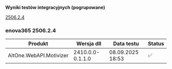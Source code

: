 **Wyniki testów integracyjnych (pogrupowane)**

[2506.2.4](#enova365-250624)

### enova365 2506.2.4

| Produkt                 | Wersja dll       | Data testu       | Status |
|-------------------------|------------------|------------------|--------|
| AltOne.WebAPI.Motivizer | 2410.0.0-0.1.1.0 | 08.09.2025 18:53 | ✅      |

